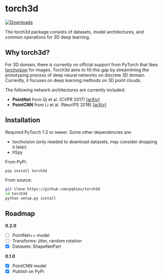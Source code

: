 torch3d
=======

[![Downloads](https://pepy.tech/badge/torch3d)](https://pepy.tech/project/torch3d)

The torch3d package consists of datasets, model architectures, and common
operations for 3D deep learning.

Why torch3d?
------------

For 3D domain, there is currently no official support from PyTorch that likes
[torchvision](https://github.com/pytorch/vision) for images. Torch3d aims to
fill this gap by streamlining the prototyping process of deep neural networks
on discrete 3D domain. Currently, it focuses on deep learning methods on 3D
point clouds.

The following network architectures are currently included:
- **PointNet** from Qi et al. (CVPR 2017) [[arXiv](https://arxiv.org/abs/1612.00593)]
- **PointCNN** from Li et al. (NeurIPS 2018) [[arXiv](https://arxiv.org/abs/1801.07791)]

Installation
------------

Required PyTorch 1.2 or newer. Some other dependencies are:
- torchvision (only needed to download datasets, may consider dropping it later)
- h5py

From PyPi:
```bash
pip install torch3d
```

From source:
```bash
git clone https://github.com/pqhieu/torch3d
cd torch3d
python setup.py install
```

Roadmap
-------

**0.2.0**
- [ ] PointNet++ model
- [ ] Transforms: jitter, random rotation
- [X] Datasets: ShapeNetPart

**0.1.0**
- [X] PointCNN model
- [X] Publish on PyPi
